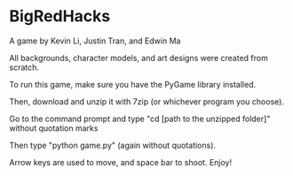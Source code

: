 # BigRedHacks

A game by Kevin Li, Justin Tran, and Edwin Ma

All backgrounds, character models, and art designs were created from scratch.

To run this game, make sure you have the PyGame library installed.

Then, download and unzip it with 7zip (or whichever program you choose).

Go to the command prompt and type "cd [path to the unzipped folder]" without quotation marks

Then type "python game.py" (again without quotations).

Arrow keys are used to move, and space bar to shoot. Enjoy!